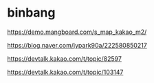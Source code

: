 # binbang

https://demo.mangboard.com/s_map_kakao_m2/

https://blog.naver.com/jypark90a/222580850217

https://devtalk.kakao.com/t/topic/82597

https://devtalk.kakao.com/t/topic/103147
